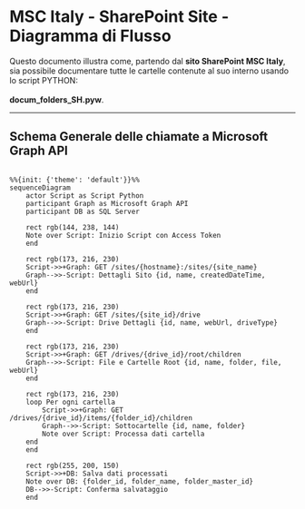 # MSC Italy - SharePoint Site - Diagramma di Flusso

Questo documento illustra come, partendo dal **sito SharePoint MSC Italy**, 
<BR>sia possibile documentare tutte le cartelle contenute al suo interno usando <BR>lo script PYTHON: <BR><BR>**docum_folders_SH.pyw**.
<BR>

---

## Schema Generale delle chiamate a Microsoft Graph API

```mermaid

%%{init: {'theme': 'default'}}%%
sequenceDiagram
    actor Script as Script Python
    participant Graph as Microsoft Graph API
    participant DB as SQL Server

    rect rgb(144, 238, 144)
    Note over Script: Inizio Script con Access Token
    end

    rect rgb(173, 216, 230)
    Script->>+Graph: GET /sites/{hostname}:/sites/{site_name}
    Graph-->>-Script: Dettagli Sito {id, name, createdDateTime, webUrl}
    end

    rect rgb(173, 216, 230)
    Script->>+Graph: GET /sites/{site_id}/drive
    Graph-->>-Script: Drive Dettagli {id, name, webUrl, driveType}
    end

    rect rgb(173, 216, 230)
    Script->>+Graph: GET /drives/{drive_id}/root/children
    Graph-->>-Script: File e Cartelle Root {id, name, folder, file, webUrl}
    end

    rect rgb(173, 216, 230)
    loop Per ogni cartella
        Script->>+Graph: GET /drives/{drive_id}/items/{folder_id}/children
        Graph-->>-Script: Sottocartelle {id, name, folder}
        Note over Script: Processa dati cartella
    end
    end

    rect rgb(255, 200, 150)
    Script->>+DB: Salva dati processati
    Note over DB: {folder_id, folder_name, folder_master_id}
    DB-->>-Script: Conferma salvataggio
    end
```